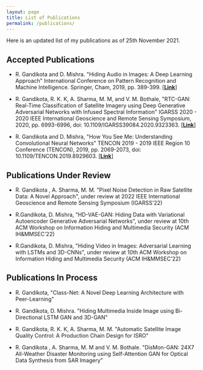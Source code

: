 ```yaml
---
layout: page
title: List of Publications
permalink: /publications/
---
```

Here is an updated list of my publications as of 25th November 2021. 
## Accepted Publications
-  R. Gandikota and D. Mishra. "Hiding Audio in Images: A Deep Learning Approach" International Conference on Pattern Recognition and Machine Intelligence. Springer, Cham, 2019, pp. 389-399. [[**Link**]](https://link.springer.com/chapter/10.1007/978-3-030-34872-4_43)
    
-  R. Gandikota, R. K. K, A. Sharma, M. M, and V. M. Bothale, "RTC-GAN: Real-Time Classification of Satellite Imagery using Deep Generative Adversarial Networks with Infused Spectral Information" IGARSS 2020 - 2020 IEEE International Geoscience and Remote Sensing Symposium, 2020, pp. 6993-6996, doi: 10.1109/IGARSS39084.2020.9323363. [[**Link**]](https://ieeexplore.ieee.org/document/9323363)

-  R. Gandikota and D. Mishra, "How You See Me: Understanding Convolutional Neural Networks" TENCON 2019 - 2019 IEEE Region 10 Conference (TENCON), 2019, pp. 2069-2073, doi: 10.1109/TENCON.2019.8929603. [[**Link**]](https://ieeexplore.ieee.org/document/8929603)

## Publications Under Review
-  R. Gandikota , A. Sharma, M. M. "Pixel Noise Detection in Raw Satellite Data: A Novel Approach", under review at 2022 IEEE International Geoscience and Remote Sensing Symposium (IGARSS'22)
    
- R.Gandikota, D. Mishra, "HD-VAE-GAN: Hiding Data with Variational Autoencoder Generative Adversarial Networks", under review at 10th ACM Workshop on Information Hiding and Multimedia Security (ACM IH&MMSEC'22) 

- R.Gandikota, D. Mishra, "Hiding Video in Images: Adversarial Learning with LSTMs and 3D-CNNs", under review at 10th ACM Workshop on Information Hiding and Multimedia Security (ACM IH&MMSEC'22) 

## Publications In Process
-  R. Gandikota, "Class-Net: A Novel Deep Learning Architecture with Peer-Learning"
    
-  R. Gandikota, D. Mishra. "Hiding Multimedia Inside Image using Bi-Directional LSTM GAN and 3D-GAN"
    
-  R. Gandikota, R. K. K, A. Sharma, M. M. "Automatic Satellite Image Quality Control: A Production Chain Design for ISRO"
 
-  R. Gandikota , A. Sharma, M. M and V. M. Bothale. "DisMon-GAN: 24X7 All-Weather Disaster Monitoring using  Self-Attention GAN for Optical Data Synthesis from SAR Imagery"

